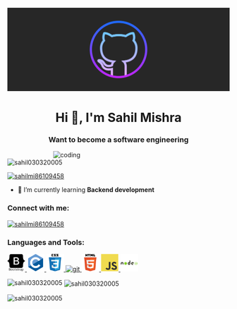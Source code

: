 ![logo](https://github.com/sahil030320005/sahil030320005/blob/main/github.banner.png)
<h1 align="center">Hi 👋, I'm Sahil Mishra</h1>
<h3 align="center">Want to become a software engineering</h3>

<img align="right" alt="coding" width="400" src="https://raw.githubusercontent.com/TheDudeThatCode/TheDudeThatCode/master/Assets/Developer.gif">
<p align="left"> <img src="https://komarev.com/ghpvc/?username=sahil030320005&label=Profile%20views&color=0e75b6&style=flat" alt="sahil030320005" /> </p>

<p align="left"> <a href="https://twitter.com/sahilmi86109458" target="blank"><img src="https://img.shields.io/twitter/follow/sahilmi86109458?logo=twitter&style=for-the-badge" alt="sahilmi86109458" /></a> </p>

- 🌱 I’m currently learning **Backend development**

<h3 align="left">Connect with me:</h3>
<p align="left">
<a href="https://twitter.com/sahilmi86109458" target="blank"><img align="center" src="https://raw.githubusercontent.com/rahuldkjain/github-profile-readme-generator/master/src/images/icons/Social/twitter.svg" alt="sahilmi86109458" height="30" width="40" /></a>
</p>

<h3 align="left">Languages and Tools:</h3>
<p align="left"> <a href="https://getbootstrap.com" target="_blank" rel="noreferrer"> <img src="https://raw.githubusercontent.com/devicons/devicon/master/icons/bootstrap/bootstrap-plain-wordmark.svg" alt="bootstrap" width="40" height="40"/> </a> <a href="https://www.cprogramming.com/" target="_blank" rel="noreferrer"> <img src="https://raw.githubusercontent.com/devicons/devicon/master/icons/c/c-original.svg" alt="c" width="40" height="40"/> </a> <a href="https://www.w3schools.com/css/" target="_blank" rel="noreferrer"> <img src="https://raw.githubusercontent.com/devicons/devicon/master/icons/css3/css3-original-wordmark.svg" alt="css3" width="40" height="40"/> </a> <a href="https://git-scm.com/" target="_blank" rel="noreferrer"> <img src="https://www.vectorlogo.zone/logos/git-scm/git-scm-icon.svg" alt="git" width="40" height="40"/> </a> <a href="https://www.w3.org/html/" target="_blank" rel="noreferrer"> <img src="https://raw.githubusercontent.com/devicons/devicon/master/icons/html5/html5-original-wordmark.svg" alt="html5" width="40" height="40"/> </a> <a href="https://developer.mozilla.org/en-US/docs/Web/JavaScript" target="_blank" rel="noreferrer"> <img src="https://raw.githubusercontent.com/devicons/devicon/master/icons/javascript/javascript-original.svg" alt="javascript" width="40" height="40"/> </a> <a href="https://nodejs.org" target="_blank" rel="noreferrer"> <img src="https://raw.githubusercontent.com/devicons/devicon/master/icons/nodejs/nodejs-original-wordmark.svg" alt="nodejs" width="40" height="40"/> </a> </p>

<p><img align="left" src="https://github-readme-stats.vercel.app/api/top-langs?username=sahil030320005&show_icons=true&locale=en&layout=compact" alt="sahil030320005" /></p>

<p>&nbsp;<img align="center" src="https://github-readme-stats.vercel.app/api?username=sahil030320005&show_icons=true&locale=en" alt="sahil030320005" /></p>

<p><img align="center" src="https://github-readme-streak-stats.herokuapp.com/?user=sahil030320005&" alt="sahil030320005" /></p>
